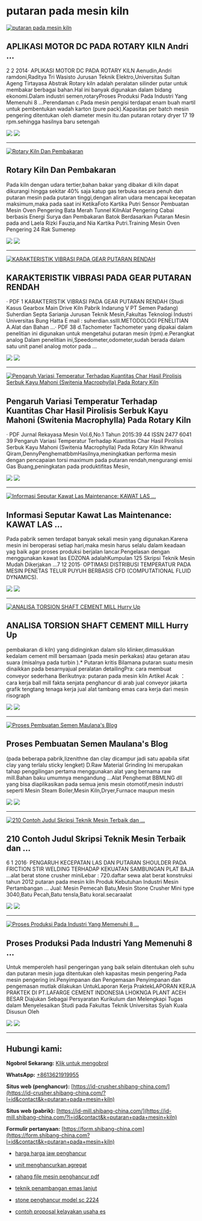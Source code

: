 # putaran pada mesin kiln

<a href="https://swt.shibang-china.com/?l=id&img&k=putaran+pada+mesin+kiln" target="_blank">![putaran pada mesin kiln](http://static.shibang-china.com/all-800x300/726.jpg)</a>

## APLIKASI MOTOR DC PADA ROTARY KILN Andri …
2 2 2014· APLIKASI MOTOR DC PADA ROTARY KILN Aenudin,Andri ramdoni,Raditya Tri Wasisto Jurusan Teknik Elektro,Universitas Sultan Ageng Tirtayasa Abstrak Rotary kiln adalah peralatan silinder putar untuk membakar berbagai bahan.Hal ini banyak digunakan dalam bidang ekonomi.Dalam industri semen,rotaryProses Produksi Pada Industri Yang Memenuhi 8 …Perendaman c.Pada mesin pengisi terdapat enam buah martil untuk pembentukan wadah karton (pure pack).Kapasitas per batch mesin pengering ditentukan oleh diameter mesin itu.dan putaran rotary dryer 17 19 rpm.sehingga hasilnya baru setengah


<a href="https://whatsapp.shibangsoft.com/WhatsApp.php" target="_blank" title="WhatsApp">![](http://static.shibang-china.com/icon/whatsapp.png)</a> <a href="https://swt.shibang-china.com/?l=id&icon&k=putaran+pada+mesin+kiln" target="_blank">![](http://static.shibang-china.com/icon/chat-id.png)</a>

---

<a href="https://swt.shibang-china.com/?l=id&img&k=putaran+pada+mesin+kiln" target="_blank">![Rotary Kiln Dan Pembakaran](http://static.shibang-china.com/all-800x300/1188.jpg)</a>

## Rotary Kiln Dan Pembakaran
Pada kiln dengan udara tertier,bahan bakar yang dibakar di kiln dapat dikurangi hingga sekitar 40% saja katup gas terbuka secara penuh dan putaran mesin pada putaran tinggi,dengan aliran udara mencapai kecepatan maksimum,maka pada saat ini KetikaFoto Kartika Putri Sensor Pembuatan Mesin Oven Pengering Bata Merah Tunnel KilnAlat Pengering Cabai berbasis Energi Surya dan Pembakaran Batok Berdasarkan Putaran Mesin pada and Laela Rizki Fauzia,and Nia Kartika Putri.Training Mesin Oven Pengering 24 Rak Sumenep


<a href="https://whatsapp.shibangsoft.com/WhatsApp.php" target="_blank" title="WhatsApp">![](http://static.shibang-china.com/icon/whatsapp.png)</a> <a href="https://swt.shibang-china.com/?l=id&icon&k=putaran+pada+mesin+kiln" target="_blank">![](http://static.shibang-china.com/icon/chat-id.png)</a>

---

<a href="https://swt.shibang-china.com/?l=id&img&k=putaran+pada+mesin+kiln" target="_blank">![KARAKTERISTIK VIBRASI PADA GEAR PUTARAN RENDAH](http://static.shibang-china.com/all-800x300/181.jpg)</a>

## KARAKTERISTIK VIBRASI PADA GEAR PUTARAN RENDAH
· PDF 1 KARAKTERISTIK VIBRASI PADA GEAR PUTARAN RENDAH (Studi Kasus Gearbox Main Drive Kiln Pabrik Indarung V PT Semen Padang) Suherdian Septa Sarianja Jurusan Teknik Mesin,Fakultas Teknologi Industri Universitas Bung Hatta E mail : suherdian.ssIII.METODOLOGI PENELITIAN A.Alat dan Bahan …· PDF 38 d.Tachometer Tachometer yang dipakai dalam penelitian ini digunakan untuk mengetahui putaran mesin (rpm).e.Perangkat analog Dalam penelitian ini,Speedometer,odometer,sudah berada dalam satu unit panel analog motor pada …


<a href="https://whatsapp.shibangsoft.com/WhatsApp.php" target="_blank" title="WhatsApp">![](http://static.shibang-china.com/icon/whatsapp.png)</a> <a href="https://swt.shibang-china.com/?l=id&icon&k=putaran+pada+mesin+kiln" target="_blank">![](http://static.shibang-china.com/icon/chat-id.png)</a>

---

<a href="https://swt.shibang-china.com/?l=id&img&k=putaran+pada+mesin+kiln" target="_blank">![Pengaruh Variasi Temperatur Terhadap Kuantitas Char Hasil Pirolisis Serbuk Kayu Mahoni (Switenia Macrophylla) Pada Rotary Kiln](http://static.shibang-china.com/all-800x300/1202.jpg)</a>

## Pengaruh Variasi Temperatur Terhadap Kuantitas Char Hasil Pirolisis Serbuk Kayu Mahoni (Switenia Macrophylla) Pada Rotary Kiln
· PDF Jurnal Rekayasa Mesin Vol.6,No.1 Tahun 2015:39 44 ISSN 2477 6041 39 Pengaruh Variasi Temperatur Terhadap Kuantitas Char Hasil Pirolisis Serbuk Kayu Mahoni (Switenia Macrophylla) Pada Rotary Kiln Ikhwanul Qiram,DennyPenghematbbmHasilnya,meningkatkan performa mesin dengan pencapaian torsi maximum pada putaran rendah,mengurangi emisi Gas Buang,peningkatan pada produktifitas Mesin,


<a href="https://whatsapp.shibangsoft.com/WhatsApp.php" target="_blank" title="WhatsApp">![](http://static.shibang-china.com/icon/whatsapp.png)</a> <a href="https://swt.shibang-china.com/?l=id&icon&k=putaran+pada+mesin+kiln" target="_blank">![](http://static.shibang-china.com/icon/chat-id.png)</a>

---

<a href="https://swt.shibang-china.com/?l=id&img&k=putaran+pada+mesin+kiln" target="_blank">![Informasi Seputar Kawat Las Maintenance: KAWAT LAS …](http://static.shibang-china.com/all-800x300/1447.jpg)</a>

## Informasi Seputar Kawat Las Maintenance: KAWAT LAS …
Pada pabrik semen terdapat banyak sekali mesin yang digunakan.Karena mesin ini beroperasi setiap hari,maka mesin harus selalu dalam keadaan yag baik agar proses produksi berjalan lancar.Pengelasan dengan menggunakan kawat las EDZONA adalahKumpulan 125 Skripsi Teknik Mesin Mudah Dikerjakan …7 12 2015· OPTIMASI DISTRIBUSI TEMPERATUR PADA MESIN PENETAS TELUR PUYUH BERBASIS CFD (COMPUTATIONAL FLUID DYNAMICS).


<a href="https://whatsapp.shibangsoft.com/WhatsApp.php" target="_blank" title="WhatsApp">![](http://static.shibang-china.com/icon/whatsapp.png)</a> <a href="https://swt.shibang-china.com/?l=id&icon&k=putaran+pada+mesin+kiln" target="_blank">![](http://static.shibang-china.com/icon/chat-id.png)</a>

---

<a href="https://swt.shibang-china.com/?l=id&img&k=putaran+pada+mesin+kiln" target="_blank">![ANALISA TORSION SHAFT CEMENT MILL Hurry Up](http://static.shibang-china.com/all-800x300/141.jpg)</a>

## ANALISA TORSION SHAFT CEMENT MILL Hurry Up
pembakaran di kiln) yang didinginkan dalam silo klinker,dimasukkan kedalam cement mill bersamaan (pada mesin perkakas) atau getaran atau suara (misalnya pada turbin ).* Putaran kritis Bilamana putaran suatu mesin dinaikkan pada besarnyajual peralatan detailingPra: cara membuat conveyor sederhana Berikutnya: putaran pada mesin kiln Artikel Acak ： cara kerja ball mill fakta senjata penghancur di arab jual conveyor jakarta grafik tengtang tenaga kerja jual alat tambang emas cara kerja dari mesin risograph


<a href="https://whatsapp.shibangsoft.com/WhatsApp.php" target="_blank" title="WhatsApp">![](http://static.shibang-china.com/icon/whatsapp.png)</a> <a href="https://swt.shibang-china.com/?l=id&icon&k=putaran+pada+mesin+kiln" target="_blank">![](http://static.shibang-china.com/icon/chat-id.png)</a>

---

<a href="https://swt.shibang-china.com/?l=id&img&k=putaran+pada+mesin+kiln" target="_blank">![Proses Pembuatan Semen Maulana's Blog](http://static.shibang-china.com/all-800x300/600.jpg)</a>

## Proses Pembuatan Semen Maulana's Blog
(pada beberapa pabrik,lizenithne dan clay dicampur jadi satu apabila sifat clay yang terlalu sticky lengket) D.Raw Material Grinding Ini merupakan tahap penggilingan pertama menggunakan alat yang bernama raw mill.Bahan baku umumnya mengandung …Alat Penghemat BBMLNG dll yang bisa diaplikasikan pada semua jenis mesin otomotif,mesin industri seperti Mesin Steam Boiler,Mesin Kiln,Dryer,Furnace maupun mesin


<a href="https://whatsapp.shibangsoft.com/WhatsApp.php" target="_blank" title="WhatsApp">![](http://static.shibang-china.com/icon/whatsapp.png)</a> <a href="https://swt.shibang-china.com/?l=id&icon&k=putaran+pada+mesin+kiln" target="_blank">![](http://static.shibang-china.com/icon/chat-id.png)</a>

---

<a href="https://swt.shibang-china.com/?l=id&img&k=putaran+pada+mesin+kiln" target="_blank">![210 Contoh Judul Skripsi Teknik Mesin Terbaik dan …](http://static.shibang-china.com/all-800x300/1003.jpg)</a>

## 210 Contoh Judul Skripsi Teknik Mesin Terbaik dan …
6 1 2016· PENGARUH KECEPATAN LAS DAN PUTARAN SHOULDER PADA FRICTION STIR WELDING TERHADAP KEKUATAN SAMBUNGAN PLAT BAJA …alat berat stone crusher miniLebar : 720.daftar sewa alat berat konstruksi tahun 2012 putaran pada mesin kiln Produk Kebutuhan Industri Mesin Pertambangan … Jual: Mesin Pemecah Batu,Mesin Stone Crusher Mini type 3040,Batu Pecah,Batu tensla,Batu koral.secaraalat


<a href="https://whatsapp.shibangsoft.com/WhatsApp.php" target="_blank" title="WhatsApp">![](http://static.shibang-china.com/icon/whatsapp.png)</a> <a href="https://swt.shibang-china.com/?l=id&icon&k=putaran+pada+mesin+kiln" target="_blank">![](http://static.shibang-china.com/icon/chat-id.png)</a>

---

<a href="https://swt.shibang-china.com/?l=id&img&k=putaran+pada+mesin+kiln" target="_blank">![Proses Produksi Pada Industri Yang Memenuhi 8 …](http://static.shibang-china.com/all-800x300/428.jpg)</a>

## Proses Produksi Pada Industri Yang Memenuhi 8 …
Untuk memperoleh hasil pengeringan yang baik selain ditentukan oleh suhu dan putaran mesin juga ditentukan oleh kapasitas mesin pengering.Pada mesin pengering ini.Penyimpanan dan Pengemasan Penyimpanan dan pengemasan mutlak dilakukan UntukLaporan Kerja PraktekLAPORAN KERJA PRAKTEK DI PT.LAFARGE CEMENT INDONESIA LHOKNGA PLANT ACEH BESAR Diajukan Sebagai Persyaratan Kurikulum dan Melengkapi Tugas dalam Menyelesaikan Studi pada Fakultas Teknik Universitas Syiah Kuala Disusun Oleh


<a href="https://whatsapp.shibangsoft.com/WhatsApp.php" target="_blank" title="WhatsApp">![](http://static.shibang-china.com/icon/whatsapp.png)</a> <a href="https://swt.shibang-china.com/?l=id&icon&k=putaran+pada+mesin+kiln" target="_blank">![](http://static.shibang-china.com/icon/chat-id.png)</a>

---
## Hubungi kami:

**Ngobrol Sekarang:** [Klik untuk mengobrol](https://swt.shibang-china.com?l=id&contact&k=putaran+pada+mesin+kiln)

**WhatsApp:**  [+8613621919955](https://whatsapp.shibangsoft.com/WhatsApp.php)

**Situs web (penghancur):** [https://id-crusher.shibang-china.com/](https://id-crusher.shibang-china.com/?l=id&contact&k=putaran+pada+mesin+kiln)

**Situs web (pabrik):** [https://id-mill.shibang-china.com/](https://id-mill.shibang-china.com/?l=id&contact&k=putaran+pada+mesin+kiln)

**Formulir pertanyaan:** [https://form.shibang-china.com](https://form.shibang-china.com?l=id&contact&k=putaran+pada+mesin+kiln)

* [harga harga jaw penghancur](../22/harga%20harga%20jaw%20penghancur.md)

* [unit menghancurkan agregat](../28/unit%20menghancurkan%20agregat.md)

* [rahang file mesin penghancur pdf](../29/rahang%20file%20mesin%20penghancur%20pdf.md)

* [teknik penambangan emas lanjut](../20/teknik%20penambangan%20emas%20lanjut.md)

* [stone penghancur model sc 2224](../29/stone%20penghancur%20model%20sc%202224.md)

* [contoh proposal kelayakan usaha es](../24/contoh%20proposal%20kelayakan%20usaha%20es.md)